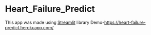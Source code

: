# Heart_Failure_Predict
This app was made using [Streamlit](https://www.streamlit.io/) library 
Demo-https://heart-failure-predict.herokuapp.com/
